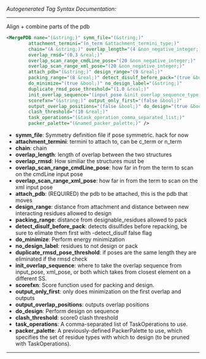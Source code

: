 <!-- THIS IS AN AUTOGENERATED FILE: Don't edit it directly, instead change the schema definition in the code itself. -->

_Autogenerated Tag Syntax Documentation:_

---
Align + combine parts of the pdb

```xml
<MergePDB name="(&string;)" symm_file="(&string;)"
        attachment_termini="(n_term &attachment_termini_type;)"
        chain="(A &string;)" overlap_length="(4 &non_negative_integer;)"
        overlap_rmsd="(0.3 &real;)"
        overlap_scan_range_cmdLine_pose="(20 &non_negative_integer;)"
        overlap_scan_range_xml_pose="(20 &non_negative_integer;)"
        attach_pdb="(&string;)" design_range="(9 &real;)"
        packing_range="(8 &real;)" detect_disulf_before_pack="(true &bool;)"
        do_minimize="(true &bool;)" no_design_label="(&string;)"
        duplicate_rmsd_pose_threshold="(1.0 &real;)"
        init_overlap_sequence="(input_pose &init_overlap_sequence_type;)"
        scorefxn="(&string;)" output_only_first="(false &bool;)"
        output_overlap_positions="(false &bool;)" do_design="(true &bool;)"
        clash_threshold="(10 &real;)"
        task_operations="(&task_operation_comma_separated_list;)"
        packer_palette="(&named_packer_palette;)" />
```

-   **symm_file**: Symmetry definition file if pose symmetric. hack for now
-   **attachment_termini**: termini to  attach to, can be c_term or n_term
-   **chain**: chain
-   **overlap_length**: length of overlap between the two structures
-   **overlap_rmsd**: How similiar the structures must be
-   **overlap_scan_range_cmdLine_pose**: how far in from the term to scan on the cmdLine input pose
-   **overlap_scan_range_xml_pose**: how far in from the term to scan on the xml input pose
-   **attach_pdb**: (REQUIRED) the pdb to be attached, this is the pdb that moves
-   **design_range**: distance from attachment and distance between new interacting residues allowed to design
-   **packing_range**: distance from designable_residues allowed to pack
-   **detect_disulf_before_pack**: detects disulfides before repacking, be sure to elimate them first with -detect_disulf false flag
-   **do_minimize**: Perform energy minimization
-   **no_design_label**: residues to not design or pack
-   **duplicate_rmsd_pose_threshold**: if poses are the same length they are eliminated if the rmsd check
-   **init_overlap_sequence**: where to take the overlap sequence from input_pose, xml_pose, or both which takes from closest element on a different SS.
-   **scorefxn**: Score function used for packing and design.
-   **output_only_first**: only does minimization on the first overlap and outputs
-   **output_overlap_positions**: outputs overlap positions
-   **do_design**: Perform design on sequence
-   **clash_threshold**: score0 clash threshold
-   **task_operations**: A comma-separated list of TaskOperations to use.
-   **packer_palette**: A previously-defined PackerPalette to use, which specifies the set of residue types with which to design (to be pruned with TaskOperations).

---
